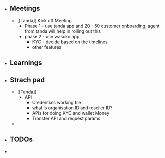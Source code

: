 - ## Meetings
	- [[Tanda]] Kick off Meeting
		- Phase 1 - use tanda app and 20 - 50 customer onboarding, agent from tanda will help in rolling out this
		- phase 2 - use wasoko app
			- KYC - decide based on the timelines
			- other features
- ## Learnings
- ## Strach pad
	- [[Tanda]]
		- API
			- Credentials working file
			- what is organisation ID and reseller ID?
			- APIs for doing KYC and wallet Money
			- Transfer API and request params
	-
- ## TODOs
-